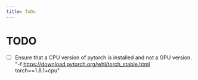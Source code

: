 ```yaml
---
title: ToDo
---
```


# TODO

- [ ] Ensure that a CPU version of pytorch is installed and not a GPU version.
      "-f https://download.pytorch.org/whl/torch_stable.html torch==1.8.1+cpu"
